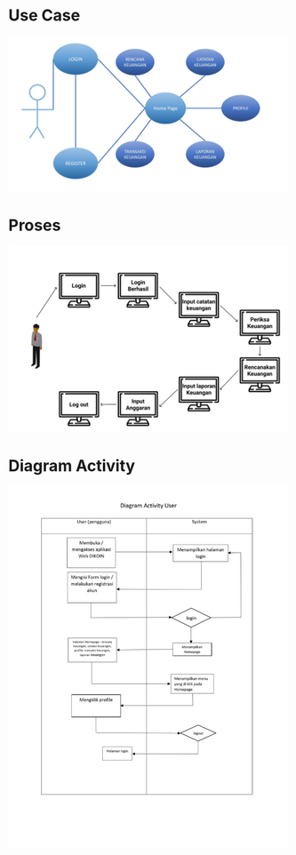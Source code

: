 # Use Case
![usecase](usecase.jpeg)

# Proses
![proses](proses.png)

# Diagram Activity
![diagram](diagramactivity.jpeg)

